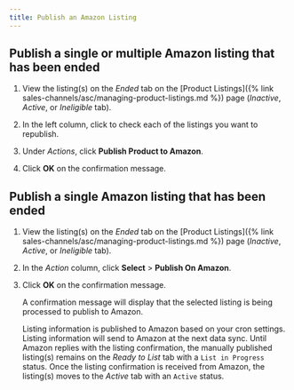 ```yaml
---
title: Publish an Amazon Listing
---
```


## Publish a single or multiple Amazon listing that has been ended

1. View the listing(s) on the _Ended_ tab on the [Product Listings]({% link sales-channels/asc/managing-product-listings.md %}) page (_Inactive_, _Active_, or _Ineligible_ tab).

1. In the left column, click to check each of the listings you want to republish.

1. Under _Actions_, click **Publish Product to Amazon**.

1. Click **OK** on the confirmation message.

## Publish a single Amazon listing that has been ended

1. View the listing(s) on the _Ended_ tab on the [Product Listings]({% link sales-channels/asc/managing-product-listings.md %}) page (_Inactive_, _Active_, or _Ineligible_ tab).

1. In the _Action_ column, click **Select** > **Publish On Amazon**.

1. Click **OK** on the confirmation message.

    A confirmation message will display that the selected listing is being processed to publish to Amazon.

    Listing information is published to Amazon based on your cron settings. Listing information will send to Amazon at the next data sync. Until Amazon replies with the listing confirmation, the manually published listing(s) remains on the _Ready to List_ tab with a `List in Progress` status. Once the listing confirmation is received from Amazon, the listing(s) moves to the _Active_ tab with an `Active` status.
